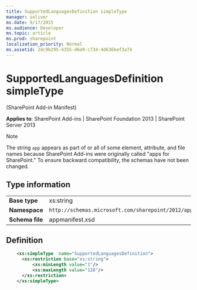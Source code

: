 ```yaml
---
title: SupportedLanguagesDefinition simpleType
manager: soliver
ms.date: 9/17/2015
ms.audience: Developer
ms.topic: article
ms.prod: sharepoint
localization_priority: Normal
ms.assetid: 2dc9b295-4355-d6e9-c734-4d636bef3a74
---
```


# SupportedLanguagesDefinition simpleType 

(SharePoint Add-in Manifest)

**Applies to**: SharePoint Add-ins | SharePoint Foundation 2013 | SharePoint Server 2013

> [!NOTE] 
> The string `app` appears as part of or all of some element, attribute, and file names because SharePoint Add-ins were originally called "apps for SharePoint." To ensure backward compatibility, the schemas have not been changed.

## Type information

|   |   |
|---|---|
| **Base type**  | xs:string |
| **Namespace**  | `http://schemas.microsoft.com/sharepoint/2012/app/manifest` |
| **Schema file**  | appmanifest.xsd |

## Definition

```XML
    <xs:simpleType  name="SupportedLanguagesDefinition">          
      <xs:restriction base="xs:string">
          <xs:minLength value="1"/>
          <xs:maxLength value="128"/>
      </xs:restriction>
    </xs:simpleType>
```








